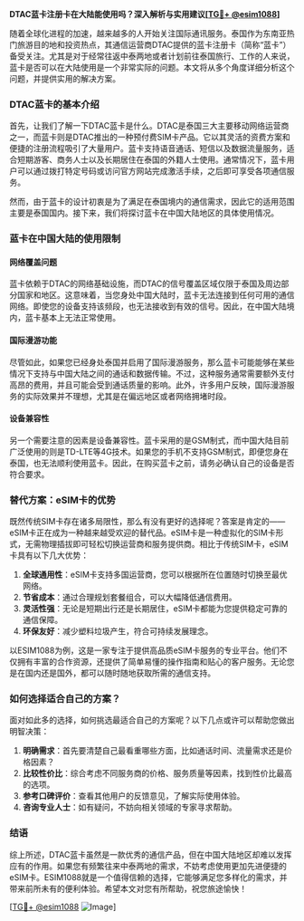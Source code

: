 **DTAC蓝卡注册卡在大陆能使用吗？深入解析与实用建议[[TG💪+ @esim1088](https://t.me/s/esim1088)]**

随着全球化进程的加速，越来越多的人开始关注国际通讯服务。泰国作为东南亚热门旅游目的地和投资热点，其通信运营商DTAC提供的蓝卡注册卡（简称“蓝卡”）备受关注。尤其是对于经常往返中泰两地或者计划前往泰国旅行、工作的人来说，蓝卡是否可以在大陆使用是一个非常实际的问题。本文将从多个角度详细分析这个问题，并提供实用的解决方案。

### DTAC蓝卡的基本介绍

首先，让我们了解一下DTAC蓝卡是什么。DTAC是泰国三大主要移动网络运营商之一，而蓝卡则是DTAC推出的一种预付费SIM卡产品。它以其灵活的资费方案和便捷的注册流程吸引了大量用户。蓝卡支持语音通话、短信以及数据流量服务，适合短期游客、商务人士以及长期居住在泰国的外籍人士使用。通常情况下，蓝卡用户可以通过拨打特定号码或访问官方网站完成激活手续，之后即可享受各项通信服务。

然而，由于蓝卡的设计初衷是为了满足在泰国境内的通信需求，因此它的适用范围主要是泰国国内。接下来，我们将探讨蓝卡在中国大陆地区的具体使用情况。

### 蓝卡在中国大陆的使用限制

#### 网络覆盖问题
蓝卡依赖于DTAC的网络基础设施，而DTAC的信号覆盖区域仅限于泰国及周边部分国家和地区。这意味着，当您身处中国大陆时，蓝卡无法连接到任何可用的通信网络。即使您的设备支持该频段，也无法接收到有效的信号。因此，在中国大陆境内，蓝卡基本上无法正常使用。

#### 国际漫游功能
尽管如此，如果您已经身处泰国并启用了国际漫游服务，那么蓝卡可能能够在某些情况下支持与中国大陆之间的通话和数据传输。不过，这种服务通常需要额外支付高昂的费用，并且可能会受到通话质量的影响。此外，许多用户反映，国际漫游服务的实际效果并不理想，尤其是在偏远地区或者网络拥堵时段。

#### 设备兼容性
另一个需要注意的因素是设备兼容性。蓝卡采用的是GSM制式，而中国大陆目前广泛使用的则是TD-LTE等4G技术。如果您的手机不支持GSM制式，即便您身在泰国，也无法顺利使用蓝卡。因此，在购买蓝卡之前，请务必确认自己的设备是否符合要求。

### 替代方案：eSIM卡的优势

既然传统SIM卡存在诸多局限性，那么有没有更好的选择呢？答案是肯定的——eSIM卡正在成为一种越来越受欢迎的替代品。eSIM卡是一种虚拟化的SIM卡形式，无需物理插拔即可轻松切换运营商和服务提供商。相比于传统SIM卡，eSIM卡具有以下几大优势：

1. **全球通用性**：eSIM卡支持多国运营商，您可以根据所在位置随时切换至最优网络。
2. **节省成本**：通过合理规划套餐组合，可以大幅降低通信费用。
3. **灵活性强**：无论是短期出行还是长期居住，eSIM卡都能为您提供稳定可靠的通信保障。
4. **环保友好**：减少塑料垃圾产生，符合可持续发展理念。

以ESIM1088为例，这是一家专注于提供高品质eSIM卡服务的专业平台。他们不仅拥有丰富的合作资源，还提供了简单易懂的操作指南和贴心的客户服务。无论您是在国内还是国外，都可以随时随地获取所需的通信支持。

### 如何选择适合自己的方案？

面对如此多的选择，如何挑选最适合自己的方案呢？以下几点或许可以帮助您做出明智决策：

1. **明确需求**：首先要清楚自己最看重哪些方面，比如通话时间、流量需求还是价格因素？
2. **比较性价比**：综合考虑不同服务商的价格、服务质量等因素，找到性价比最高的选项。
3. **参考口碑评价**：查看其他用户的反馈意见，了解实际使用体验。
4. **咨询专业人士**：如有疑问，不妨向相关领域的专家寻求帮助。

### 结语

综上所述，DTAC蓝卡虽然是一款优秀的通信产品，但在中国大陆地区却难以发挥应有的作用。如果您有频繁往来中泰两地的需求，不妨考虑使用更加先进便捷的eSIM卡。ESIM1088就是一个值得信赖的选择，它能够满足您多样化的需求，并带来前所未有的便利体验。希望本文对您有所帮助，祝您旅途愉快！

[[TG💪+ @esim1088](https://t.me/s/esim1088) ![Image](https://i.postimg.cc/4NQfJmqS/Snipaste-2025-05-13-00-14-12.png)]